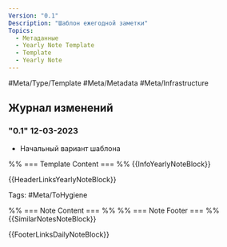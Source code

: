 ```yaml
---
Version: "0.1"
Description: "Шаблон ежегодной заметки"
Topics:
  - Метаданные
  - Yearly Note Template
  - Template
  - Yearly Note
---
```

#Meta/Type/Template #Meta/Metadata #Meta/Infrastructure

## Журнал изменений

### "0.1" 12-03-2023
- Начальный вариант шаблона

%% === Template Content === %%
{{InfoYearlyNoteBlock}}

{{HeaderLinksYearlyNoteBlock}}

Tags: #Meta/ToHygiene

%% === Note Content === %%
%% === Note Footer === %%
{{SimilarNotesNoteBlock}}

{{FooterLinksDailyNoteBlock}}